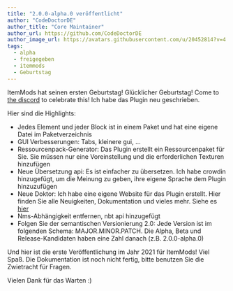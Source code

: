 ```yaml
---
title: "2.0.0-alpha.0 veröffentlicht"
author: "CodeDoctorDE"
author_title: "Core Maintainer"
author_url: https://github.com/CodeDoctorDE
author_image_url: https://avatars.githubusercontent.com/u/20452814?v=4
tags:
  - alpha
  - freigegeben
  - itemmods
  - Geburtstag
---
```


ItemMods hat seinen ersten Geburtstag! Glücklicher Geburtstag! Come to [the discord](https://go.linwood.dev/itemmods-discord) to celebrate this! Ich habe das Plugin neu geschrieben.

Hier sind die Highlights:

* Jedes Element und jeder Block ist in einem Paket und hat eine eigene Datei im Paketverzeichnis
* GUI Verbesserungen: Tabs, kleinere gui, ...
* Ressourcenpack-Generator: Das Plugin erstellt ein Ressourcenpaket für Sie. Sie müssen nur eine Voreinstellung und die erforderlichen Texturen hinzufügen
* Neue Übersetzung api: Es ist einfacher zu übersetzen. Ich habe crowdin hinzugefügt, um die Meinung zu geben, ihre eigene Sprache dem Plugin hinzuzufügen
* Neue Doktor: Ich habe eine eigene Website für das Plugin erstellt. Hier finden Sie alle Neuigkeiten, Dokumentation und vieles mehr. Siehe es [hier](https://itemmods.linwood.dev)
* Nms-Abhängigkeit entfernen, nbt api hinzugefügt
* Folgen Sie der semantischen Versionierung 2.0: Jede Version ist im folgenden Schema: MAJOR.MINOR.PATCH. Die Alpha, Beta und Release-Kandidaten haben eine Zahl danach (z.B. 2.0.0-alpha.0)

Und hier ist die erste Veröffentlichung im Jahr 2021 für ItemMods! Viel Spaß. Die Dokumentation ist noch nicht fertig, bitte benutzen Sie die Zwietracht für Fragen.

Vielen Dank für das Warten :)
